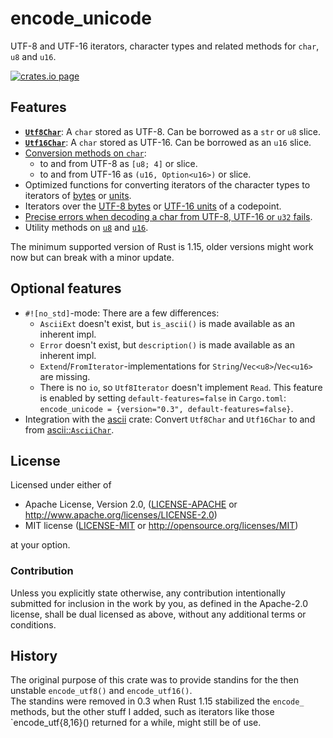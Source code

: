 # encode_unicode

UTF-8 and UTF-16 iterators, character types and related methods for `char`, `u8` and `u16`.

[![crates.io page](https://img.shields.io/crates/v/encode_unicode.svg)](https://crates.io/crates/encode_unicode/)

## Features

* **[`Utf8Char`](https://docs.rs/encode_unicode/latest/encode_unicode/struct.Utf8Char.html)**:
  A `char` stored as UTF-8. Can be borrowed as a `str` or `u8` slice.
* **[`Utf16Char`](https://docs.rs/encode_unicode/latest/encode_unicode/struct.Utf16Char.html)**:
  A `char` stored as UTF-16. Can be borrowed as an `u16` slice.
* [Conversion methods on `char`](https://docs.rs/encode_unicode/latest/encode_unicode/trait.CharExt.html):
  * to and from UTF-8 as `[u8; 4]` or slice.
  * to and from UTF-16 as `(u16, Option<u16>)` or slice.
* Optimized functions for converting iterators of the character types to iterators of
  [bytes](https://docs.rs/encode_unicode/latest/encode_unicode/fn.iter_bytes.html) or
  [units](https://docs.rs/encode_unicode/latest/encode_unicode/fn.iter_units.html).
* Iterators over the [UTF-8 bytes](https://docs.rs/encode_unicode/latest/encode_unicode/struct.Utf8Iterator.html)
  or [UTF-16 units](https://docs.rs/encode_unicode/latest/encode_unicode/struct.Utf16Iterator.html) of a codepoint.
* [Precise errors when decoding a char from UTF-8, UTF-16 or `u32` fails](http://docs.rs/encode_unicode/latest/encode_unicode/error/index.html).
* Utility methods on [`u8`](https://docs.rs/encode_unicode/latest/encode_unicode/trait.U8UtfExt.html)
  and [`u16`](https://docs.rs/encode_unicode/latest/encode_unicode/trait.U16UtfExt.html).

The minimum supported version of Rust is 1.15,
older versions might work now but can break with a minor update.

## Optional features

* `#![no_std]`-mode: There are a few differences:
  * `AsciiExt` doesn't exist, but `is_ascii()` is made available as an inherent impl.
  * `Error` doesn't exist, but `description()` is made available as an inherent impl.
  * `Extend`/`FromIterator`-implementations for `String`/`Vec<u8>`/`Vec<u16>` are missing.
  * There is no `io`, so `Utf8Iterator` doesn't implement `Read`.
  This feature is enabled by setting `default-features=false` in `Cargo.toml`:
  `encode_unicode = {version="0.3", default-features=false}`.
* Integration with the [ascii](https://tomprogrammer.github.io/rust-ascii/ascii/index.html) crate:
  Convert `Utf8Char` and `Utf16Char` to and from [ascii::`AsciiChar`](https://tomprogrammer.github.io/rust-ascii/ascii/enum.AsciiChar.html).

## License

Licensed under either of

* Apache License, Version 2.0, ([LICENSE-APACHE](LICENSE-APACHE) or http://www.apache.org/licenses/LICENSE-2.0)
* MIT license ([LICENSE-MIT](LICENSE-MIT) or http://opensource.org/licenses/MIT)

at your option.

### Contribution

Unless you explicitly state otherwise, any contribution intentionally
submitted for inclusion in the work by you, as defined in the Apache-2.0
license, shall be dual licensed as above, without any additional terms or
conditions.

## History

The original purpose of this crate was to provide standins for the then
unstable `encode_utf8()` and `encode_utf16()`.  
The standins were removed in 0.3 when Rust 1.15 stabilized the `encode_`
methods, but the other stuff I added, such as iterators like
those `encode_utf{8,16}() returned for a while, might still be of use.
